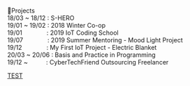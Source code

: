 <br/>
📖Projects<br/>
18/03 ~ 18/12 : S-HERO<br/>
19/01 ~ 19/02 : 2018 Winter Co-op<br/>
19/01&emsp;&emsp;&emsp;&emsp;: 2019 IoT Coding School<br/>
19/07&emsp;&emsp;&emsp;&emsp;: 2019 Summer Mentoring - Mood Light Project<br/>
19/12&emsp;&emsp;&emsp;&emsp;: My First IoT Project - Electric Blanket<br/>
20/03 ~ 20/06 : Basis and Practice in Programming<br/>
19/12 ~&emsp;&emsp;&emsp;: CyberTechFriend Outsourcing Freelancer<br/>


<a href = "http://www.naver.com/">TEST</a>

